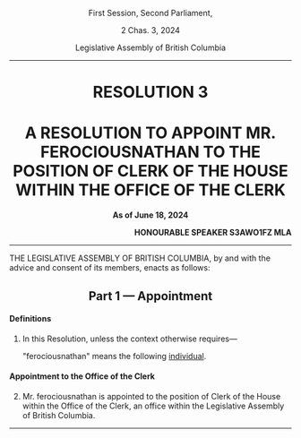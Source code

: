 <div align="center">

First Session, Second Parliament,

2 Chas. 3, 2024

Legislative Assembly of British Columbia

<hr/>

<h1>RESOLUTION 3</h1>
<h1>A RESOLUTION TO APPOINT MR. FEROCIOUSNATHAN TO THE POSITION OF CLERK OF THE HOUSE WITHIN THE OFFICE OF THE CLERK</h1>

**As of June 18, 2024**

</div>

<div align="right">

**HONOURABLE SPEAKER S3AWO1FZ MLA**<br/>

</div>

<hr/>

THE LEGISLATIVE ASSEMBLY OF BRITISH COLUMBIA, by and with the advice and consent of its members, enacts as follows:

<div align="center">
<h2>Part 1 — Appointment</h2>
</div>

#### Definitions

1. In this Resolution, unless the context otherwise requires—

    "ferociousnathan" means the following [individual](https://www.roblox.com/users/52675605/profile?friendshipSourceType=PlayerSearch).

#### Appointment to the Office of the Clerk

2. Mr. ferociousnathan is appointed to the position of Clerk of the House within the Office of the Clerk, an office within the Legislative Assembly of British Columbia.

<hr/>
<div align="center">
